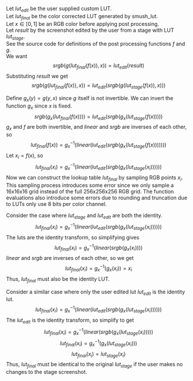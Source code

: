 Let $lut_{edit}$ be the user supplied custom LUT.  
Let $lut_{final}$ be the color corrected LUT generated by smush_lut.  
Let $x \in [0,1]$ be an RGB color before applying post processing.  
Let $result$ by the screenshot edited by the user from a stage with LUT $lut_{stage}$.  
See the source code for definitions of the post processing functions $f$ and $g$.  
We want $$srgb(g(lut_{final}(f(x)), x)) = lut_{edit}(result)$$
Substituting $result$ we get
$$srgb(g(lut_{final}(f(x)), x)) = lut_{edit}(srgb(g(lut_{stage}(f(x)), x)))$$

Define $g_{x}(y) = g(y, x)$ since $g$ itself is not invertible. We can invert the function $g_{x}$ since $x$ is fixed.  
$$srgb(g_x(lut_{final}(f(x)))) = lut_{edit}(srgb(g_x(lut_{stage}(f(x)))))$$
$g_x$ and $f$ are both invertible, and $linear$ and $srgb$ are inverses of each other, so 
$$lut_{final}(f(x)) = g_x^{-1}(linear(lut_{edit}(srgb(g_x(lut_{stage}(f(x)))))))$$
Let $x_i = f(x)$, so  
$$lut_{final}(x_i) = g_x^{-1}(linear(lut_{edit}(srgb(g_x(lut_{stage}(x_i))))))$$
Now we can construct the lookup table $lut_{final}$ by sampling RGB points $x_i$. This sampling process introduces some error since we only sample a 16x16x16 grid instead of the full 256x256x256 RGB grid. The function evaluations also introduce some errors due to rounding and truncation due to LUTs only use 8 bits per color channel.

Consider the case where $lut_{stage}$ and $lut_{edit}$ are both the identity.
$$lut_{final}(x_i) = g_x^{-1}(linear(lut_{edit}(srgb(g_x(lut_{stage}(x_i))))))$$
The luts are the identity transform, so simplifying gives
$$lut_{final}(x_i) = g_x^{-1}(linear(srgb(g_x(x_i))))$$
$linear$ and $srgb$ are inverses of each other, so we get
$$lut_{final}(x_i) = g_x^{-1}(g_x(x_i)) = x_i$$
Thus, $lut_{final}$ must also be the identity LUT.

Consider a similar case where only the user edited lut $lut_{edit}$ is the identity lut.
$$lut_{final}(x_i) = g_x^{-1}(linear(lut_{edit}(srgb(g_x(lut_{stage}(x_i))))))$$
The $lut_{edit}$ is the identity transform, so simplify to get
$$lut_{final}(x_i) = g_x^{-1}(linear(srgb(g_x(lut_{stage}(x_i)))))$$
$$lut_{final}(x_i) = g_x^{-1}(g_x(lut_{stage}(x_i)))$$
$$lut_{final}(x_i) = lut_{stage}(x_i)$$
Thus, $lut_{final}$ must be identical to the original $lut_{stage}$ if the user makes no changes to the stage screenshot.
